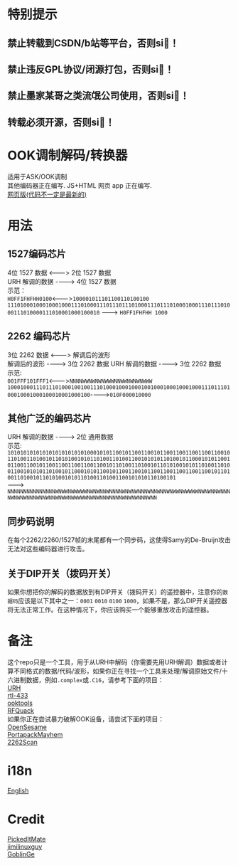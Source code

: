 #  特别提示
## 禁止转载到CSDN/b站等平台，否则si🐎！
## 禁止违反GPL协议/闭源打包，否则si🐎！
## 禁止墨家某哥之类流氓公司使用，否则si🐎！
## 转载必须开源，否则si🐎！
# OOK调制解码/转换器
适用于ASK/OOK调制  
其他编码器正在编写.
JS+HTML 网页 app 正在编写.  
[网页版(代码不一定是最新的)](https://onlinegdb.com/M6MxGi82p)
# 用法
## 1527编码芯片
4位 1527 数据 <---> 2位 1527 数据  
URH 解调的数据 ----> 4位 1527 数据    
示范：  
``H0FF1FHFHH0100``<--->``100001011101100110100100``  
``111010001000100010001110100011101110111010001110111010001000111011101000111010000111010001000100010`` ---> `H0FF1FHFHH 1000`
## 2262 编码芯片
3位 2262 数据 <---> 解调后的波形  
解调后的波形 ----> 3位 2262 数据 
URH 解调的数据 ----> 3位 2262 数据  
示范:  
``001FFF101FFF1``<--->``NNNNWWNWNWNWWWNNWWNWNWNWWW``  
``100010001110111010001001001110100010001000100100010001000100011101110100010001000100010001000100``---->``010F000010000``
## 其他广泛的编码芯片
URH 解调的数据 ----> 2位 通用数据  
示范:  
``101010101010101010101010100010101100101100110010110011001100110011001011010011010010110101001010110100110100110010101011010010110001010110010110011001011001100110011001100101101001101001011010100101011010011010011001010101101001011000101011001011001100101100110011001100110010110100110100101101010010101101001101001100101010110100101 ``  
--->  
``NNNNNNNNNNNNNNNWNWWNWWWWWNWNWNNWNNNNWNWNWNNNWNNWNNWNWWNWWWWWNWNWNNWNNNNWNWNWNNNWNNWNNWNWWNWWWWWNWNWNNWNNNNWNWNWNNNWNN``

## 同步码说明
在每个2262/2260/1527帧的末尾都有一个同步码，这使得Samy的De-Bruijn攻击无法对这些编码器进行攻击。

## 关于DIP开关（拨码开关）

如果你想把你的解码的数据放到有DIP开关（拨码开关）的遥控器中，注意你的``数据码``应该是以下其中之一：``0001`` ``0010`` ``0100`` ``1000``，如果不是，那么DIP开关遥控器将无法正常工作。在这种情况下，你应该购买一个能够重放攻击的遥控器。
# 备注
这个repo只是一个工具，用于从URH中解码（你需要先用URH解调）数据或者计算不同格式的数据/代码/波形，如果你正在寻找一个工具来处理/解调原始文件/十六进制数据，例如```.complex```或```.C16```，请参考下面的项目：  
[URH](https://github.com/jopohl/urh)  
[rtl-433](https://github.com/merbanan/rtl_433)  
[ooktools](https://github.com/leonjza/ooktools)   
[RFQuack](https://github.com/rfquack/RFQuack)  
如果你正在尝试暴力破解OOK设备，请尝试下面的项目：  
[OpenSesame](https://github.com/samyk/opensesame)  
[PortapackMayhem](https://github.com/eried/portapack-mayhem)  
[2262Scan](https://github.com/zxkmm/2262Scan)
# i18n
[English](https://github.com/zxkmm/OOKFormatCalculate/blob/main/README.md)
# Credit
[PickedItMate](https://github.com/pickeditmate)  
[jimilinuxguy](https://github.com/jimilinuxguy)  
[GoblinGe](https://github.com/GoblinGe)  
 

